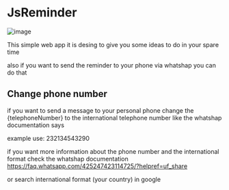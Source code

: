 # JsReminder
![image](https://github.com/eddoCod3/JsReminder/assets/130181966/34ad5a3e-7603-44ea-908f-7b1fda3e70a8)




This simple web app it is desing to give you 
some ideas to do in your spare time

also if you want to send the reminder to your phone via whatshap you can do that

##  Change phone number


if you want to send a message to your personal phone change the {telephoneNumber}
to the international telephone number like the whatshap documentation says

example
use: 232134543290

if you want more information about the phone number and the international format check the 
whatshap documentation
https://faq.whatsapp.com/425247423114725/?helpref=uf_share

or search international format (your country) in google
